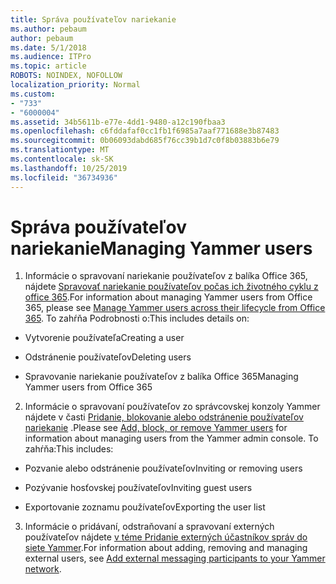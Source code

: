 ```yaml
---
title: Správa používateľov nariekanie
ms.author: pebaum
author: pebaum
ms.date: 5/1/2018
ms.audience: ITPro
ms.topic: article
ROBOTS: NOINDEX, NOFOLLOW
localization_priority: Normal
ms.custom:
- "733"
- "6000004"
ms.assetid: 34b5611b-e77e-4dd1-9480-a12c190fbaa3
ms.openlocfilehash: c6fddafaf0cc1fb1f6985a7aaf771688e3b87483
ms.sourcegitcommit: 0b06093dabd685f76cc39b1d7c0f8b03883b6e79
ms.translationtype: MT
ms.contentlocale: sk-SK
ms.lasthandoff: 10/25/2019
ms.locfileid: "36734936"
---
```

# <a name="managing-yammer-users"></a><span data-ttu-id="b8301-102">Správa používateľov nariekanie</span><span class="sxs-lookup"><span data-stu-id="b8301-102">Managing Yammer users</span></span>

1. <span data-ttu-id="b8301-103">Informácie o spravovaní nariekanie používateľov z balíka Office 365, nájdete [Spravovať nariekanie používateľov počas ich životného cyklu z office 365](https://docs.microsoft.com/yammer/manage-yammer-users/manage-users-across-their-lifecycle).</span><span class="sxs-lookup"><span data-stu-id="b8301-103">For information about managing Yammer users from Office 365, please see [Manage Yammer users across their lifecycle from Office 365](https://docs.microsoft.com/yammer/manage-yammer-users/manage-users-across-their-lifecycle).</span></span> <span data-ttu-id="b8301-104">To zahŕňa Podrobnosti o:</span><span class="sxs-lookup"><span data-stu-id="b8301-104">This includes details on:</span></span>

  - <span data-ttu-id="b8301-105">Vytvorenie používateľa</span><span class="sxs-lookup"><span data-stu-id="b8301-105">Creating a user</span></span>

  - <span data-ttu-id="b8301-106">Odstránenie používateľov</span><span class="sxs-lookup"><span data-stu-id="b8301-106">Deleting users</span></span>

  - <span data-ttu-id="b8301-107">Spravovanie nariekanie používateľov z balíka Office 365</span><span class="sxs-lookup"><span data-stu-id="b8301-107">Managing Yammer users from Office 365</span></span>

2. <span data-ttu-id="b8301-108">Informácie o spravovaní používateľov zo správcovskej konzoly Yammer nájdete v časti [Pridanie, blokovanie alebo odstránenie používateľov nariekanie](http://alchemyportal.azurewebsites.net/Rule/ManageYammer%20users%20across%20their%20lifecycle%20from%20Office%20365) .</span><span class="sxs-lookup"><span data-stu-id="b8301-108">Please see [Add, block, or remove Yammer users](http://alchemyportal.azurewebsites.net/Rule/ManageYammer%20users%20across%20their%20lifecycle%20from%20Office%20365) for information about managing users from the Yammer admin console.</span></span> <span data-ttu-id="b8301-109">To zahŕňa:</span><span class="sxs-lookup"><span data-stu-id="b8301-109">This includes:</span></span>

  - <span data-ttu-id="b8301-110">Pozvanie alebo odstránenie používateľov</span><span class="sxs-lookup"><span data-stu-id="b8301-110">Inviting or removing users</span></span>

  - <span data-ttu-id="b8301-111">Pozývanie hosťovskej používateľov</span><span class="sxs-lookup"><span data-stu-id="b8301-111">Inviting guest users</span></span>

  - <span data-ttu-id="b8301-112">Exportovanie zoznamu používateľov</span><span class="sxs-lookup"><span data-stu-id="b8301-112">Exporting the user list</span></span>

3. <span data-ttu-id="b8301-113">Informácie o pridávaní, odstraňovaní a spravovaní externých používateľov nájdete [v téme Pridanie externých účastníkov správ do siete Yammer](https://docs.microsoft.com/yammer/work-with-external-users/add-external-participants).</span><span class="sxs-lookup"><span data-stu-id="b8301-113">For information about adding, removing and managing external users, see [Add external messaging participants to your Yammer network](https://docs.microsoft.com/yammer/work-with-external-users/add-external-participants).</span></span>
